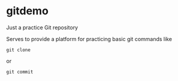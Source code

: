 # gitdemo
Just a practice Git repository

Serves to provide a platform for practicing basic git commands like 

```
git clone
```


or 

```
git commit
```